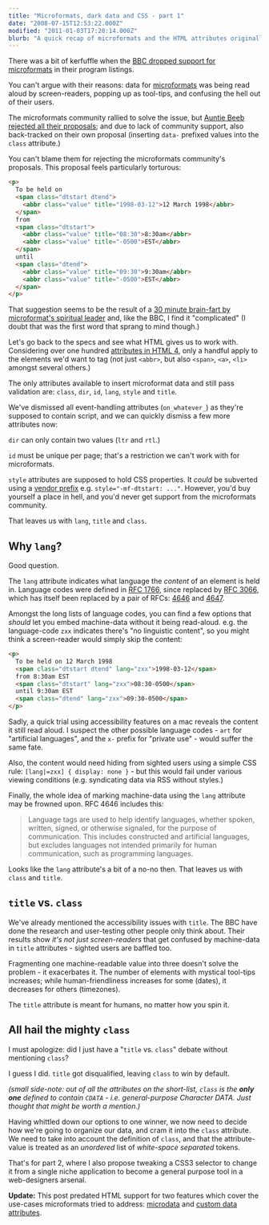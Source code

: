 ```yaml
---
title: "Microformats, dark data and CSS - part 1"
date: "2008-07-15T12:53:22.000Z"
modified: "2011-01-03T17:20:14.000Z"
blurb: "A quick recap of microformats and the HTML attributes originally abused to implement them"
---
```


There was a bit of kerfuffle when the [BBC dropped support for microformats](https://www.bbc.co.uk/blogs/radiolabs/2008/06/removing_microformats_from_bbc.shtml) in their program listings.

You can't argue with their reasons: data for [microformats](http://microformats.org/) was being read aloud by screen-readers, popping up as tool-tips, and confusing the hell out of their users.

The microformats community rallied to solve the issue, but [Auntie Beeb rejected all their proposals](https://www.bbc.co.uk/blogs/bbcinternet/2008/07/why_the_bbc_removed_microforma.html); and due to lack of community support, also back-tracked on their own proposal (inserting `data-` prefixed values into the `class` attribute.)

You can't blame them for rejecting the microformats community's proposals. This proposal feels particularly torturous:

```html
<p>
  To be held on
  <span class="dtstart dtend">
    <abbr class="value" title="1998-03-12">12 March 1998</abbr>
  </span>
  from
  <span class="dtstart">
    <abbr class="value" title="08:30">8:30am</abbr>
    <abbr class="value" title="-0500">EST</abbr>
  </span>
  until
  <span class="dtend">
    <abbr class="value" title="09:30">9:30am</abbr>
    <abbr class="value" title="-0500">EST</abbr>
  </span>
</p>
```

That suggestion seems to be the result of a [30 minute brain-fart by microformat's spiritual leader](http://rbach.priv.at/Microformats/IRC/2008-06-24#T161218) and, like the BBC, I find it "complicated" (I doubt that was the first word that sprang to mind though.)

Let's go back to the specs and see what HTML gives us to work with. Considering over one hundred [attributes in HTML 4](https://www.w3.org/TR/REC-html40/index/attributes.html), only a handful apply to the elements we'd want to tag (not just `<abbr>`, but also `<span>`, `<a>`, `<li>` amongst several others.)

The only attributes available to insert microformat data and still pass validation are: `class`, `dir`, `id`, `lang`, `style` and `title`.

We've dismissed all event-handling attributes (`on_whatever_`) as they're supposed to contain script, and we can quickly dismiss a few more attributes now:

`dir` can only contain two values (`ltr` and `rtl`.)

`id` must be unique per page; that's a restriction we can't work with for microformats.

`style` attributes are supposed to hold CSS properties. It _could_ be subverted using a [vendor prefix](https://www.w3.org/TR/CSS21/syndata.html#vendor-keywords) e.g. `style="-mf-dtstart: ..."`. However, you'd buy yourself a place in hell, and you'd never get support from the microformats community.

That leaves us with `lang`, `title` and `class`.

## Why `lang`?

Good question.

The `lang` attribute indicates what language the _content_ of an element is held in. Language codes were defined in [RFC 1766](https://tools.ietf.org/html/rfc1766), since replaced by [RFC 3066](https://tools.ietf.org/html/rfc3066), which has itself been replaced by a pair of RFCs: [4646](https://tools.ietf.org/html/rfc4646) and [4647](https://tools.ietf.org/html/rfc4647).

Amongst the long lists of language codes, you can find a few options that _should_ let you embed machine-data without it being read-aloud. e.g. the language-code `zxx` indicates there's "no linguistic content", so you might think a screen-reader would simply skip the content:

```html
<p>
  To be held on 12 March 1998
  <span class="dtstart dtend" lang="zxx">1998-03-12</span>
  from 8:30am EST
  <span class="dtstart" lang="zxx">08:30-0500</span>
  until 9:30am EST
  <span class="dtend" lang="zxx">09:30-0500</span>
</p>
```

Sadly, a quick trial using accessibility features on a mac reveals the content it still read aloud. I suspect the other possible language codes - `art` for "artificial languages", and the `x-` prefix for "private use" - would suffer the same fate.

Also, the content would need hiding from sighted users using a simple CSS rule: `[lang|=zxx] { display: none }` - but this would fail under various viewing conditions (e.g. syndicating data via RSS without styles.)

Finally, the whole idea of marking machine-data using the `lang` attribute may be frowned upon. RFC 4646 includes this:

> Language tags are used to help identify languages, whether spoken, written, signed, or otherwise signaled, for the purpose of communication. This includes constructed and artificial languages, but excludes languages not intended primarily for human communication, such as programming languages.

Looks like the `lang` attribute's a bit of a no-no then. That leaves us with `class` and `title`.

## `title` vs. `class`

We've already mentioned the accessibility issues with `title`. The BBC have done the research and user-testing other people only think about. Their results show _it's not just screen-readers_ that get confused by machine-data in `title` attributes - sighted users are baffled too.

Fragmenting one machine-readable value into three doesn't solve the problem - it exacerbates it. The number of elements with mystical tool-tips increases; while human-friendliness increases for some (dates), it decreases for others (timezones).

The `title` attribute is meant for humans, no matter how you spin it.

## All hail the mighty `class`

I must apologize: did I just have a "`title` vs. `class`" debate without mentioning `class`?

I guess I did. `title` got disqualified, leaving `class` to win by default.

_(small side-note: out of all the attributes on the short-list, `class` is the **only one** defined to contain `CDATA` - i.e. general-purpose Character DATA. Just thought that might be worth a mention.)_

Having whittled down our options to one winner, we now need to decide how we're going to organize our data, and cram it into the `class` attribute. We need to take into account the definition of `class`, and that the attribute-value is treated as an _unordered_ list of _white-space separated_ tokens.

That's for part 2, where I also propose tweaking a CSS3 selector to change it from a single niche application to become a general purpose tool in a web-designers arsenal.

**Update:** This post predated HTML support for two features which cover the use-cases microformats tried to address: [microdata](https://html.spec.whatwg.org/multipage/microdata.html#microdata) and [custom data attributes](https://html.spec.whatwg.org/multipage/dom.html#embedding-custom-non-visible-data-with-the-data-*-attributes).
